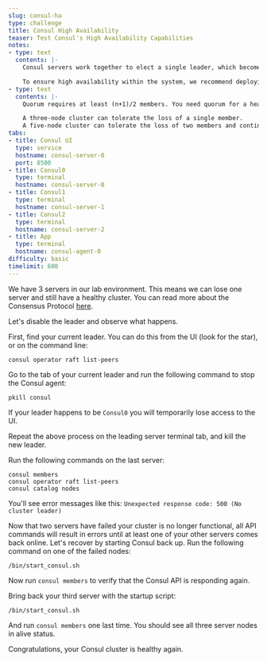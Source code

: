 ```yaml
---
slug: consul-ha
type: challenge
title: Consul High Availability
teaser: Test Consul's High Availability Capabilities
notes:
- type: text
  contents: |-
    Consul servers work together to elect a single leader, which becomes the primary source of truth for the cluster. All updates are forwarded to the cluster leader. If the leader goes down one of the other servers can immediately take its place.

    To ensure high availability within the system, we recommend deploying Consul with 3 or 5 server nodes.
- type: text
  contents: |-
    Quorum requires at least (n+1)/2 members. You need quorum for a healthy cluster. <br>

    A three-node cluster can tolerate the loss of a single member.
    A five-node cluster can tolerate the loss of two members and continue to operate.
tabs:
- title: Consul UI
  type: service
  hostname: consul-server-0
  port: 8500
- title: Consul0
  type: terminal
  hostname: consul-server-0
- title: Consul1
  type: terminal
  hostname: consul-server-1
- title: Consul2
  type: terminal
  hostname: consul-server-2
- title: App
  type: terminal
  hostname: consul-agent-0
difficulty: basic
timelimit: 600
---
```

We have 3 servers in our lab environment. This means we can lose one
server and still have a healthy cluster. You can read more about the Consensus
Protocol [here](https://www.consul.io/docs/internals/consensus.html). <br>

Let's disable the leader and observe what happens. <br>

First, find your current leader.
You can  do this from the UI (look for the star), or on the command line: <br>

```
consul operator raft list-peers
```

Go to the tab of your current leader and run the following command to stop the Consul agent: <br>

```
pkill consul
```

If your leader happens to be `Consul0` you will temporarily lose access to the UI. <br>

Repeat the above process on the leading server terminal tab, and kill the new leader. <br>

Run the following commands on the last server: <br>

```
consul members
consul operator raft list-peers
consul catalog nodes
```

You'll see error messages like this: `Unexpected response code: 500 (No cluster leader)` <br>

Now that two servers have failed your cluster is no longer functional,
all API commands will result in errors until at least one of your other servers comes back online.
Let's recover by starting Consul back up. Run the following command on one of the failed nodes: <br>

```
/bin/start_consul.sh
```

Now run `consul members` to verify that the Consul API is responding again. <br>

Bring back your third server with the startup script: <br>

```
/bin/start_consul.sh
```

And run `consul members` one last time. You should see all three server nodes in alive status. <br>

Congratulations, your Consul cluster is healthy again.
